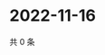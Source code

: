 # 2022-11-16

共 0 条

<!-- BEGIN WEIBO -->
<!-- 最后更新时间 Wed Nov 16 2022 05:14:21 GMT+0800 (China Standard Time) -->

<!-- END WEIBO -->
